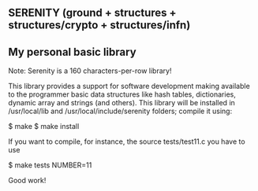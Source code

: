 SERENITY (ground + structures + structures/crypto + structures/infn) 
-------------------------
My personal basic library
-------------------------

Note: Serenity is a 160 characters-per-row library!

This library provides a support for software development making available to the programmer basic data structures like hash tables, 
dictionaries, dynamic array and strings (and others). This library will be installed in /usr/local/lib and /usr/local/include/serenity
folders; compile it using:

$ make
$ make install

If you want to compile, for instance, the source tests/test11.c you have to use

$ make tests NUMBER=11

Good work!
